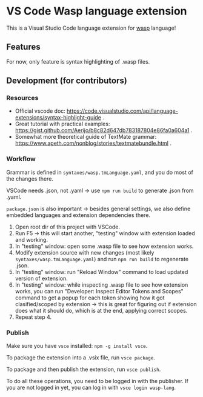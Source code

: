 # VS Code Wasp language extension

This is a Visual Studio Code language extension for [wasp](https://wasp-lang.dev) language!

## Features

For now, only feature is syntax highlighting of .wasp files.

## Development (for contributors)
### Resources
- Official vscode doc: https://code.visualstudio.com/api/language-extensions/syntax-highlight-guide .
- Great tutorial with practical examples: https://gist.github.com/Aerijo/b8c82d647db783187804e86fa0a604a1 .
- Somewhat more theoretical guide of TextMate grammar: https://www.apeth.com/nonblog/stories/textmatebundle.html .

### Workflow
Grammar is defined in `syntaxes/wasp.tmLanguage.yaml`, and you do most of the changes there.

VSCode needs .json, not .yaml -> use `npm run build` to generate .json from .yaml.

`package.json` is also important -> besides general settings, we also define embedded languages and extension dependencies there.

1. Open root dir of this project with VSCode.
2. Run F5 -> this will start another, "testing" window with extension loaded and working.
3. In "testing" window: open some .wasp file to see how extension works.
4. Modify extension source with new changes (most likely `syntaxes/wasp.tmLanguage.yaml`)
   and run `npm run build` to regenerate .json.
5. In "testing" window: run "Reload Window" command to load updated version of extension.
6. In "testing" window: while inspecting .wasp file to see how extension works, you can
   run "Developer: Inspect Editor Tokens and Scopes" command to get a popup for each token showing
   how it got clasified/scoped by extension -> this is great for figuring out if extension does what it should do,
   which is at the end, applying correct scopes.
7. Repeat step 4.

### Publish
Make sure you have `vsce` installed: `npm -g install vsce`.

To package the extension into a .vsix file, run `vsce package`.

To package and then publish the extension, run `vsce publish`.

To do all these operations, you need to be logged in with the publisher.
If you are not logged in yet, you can log in with `vsce login wasp-lang`.
